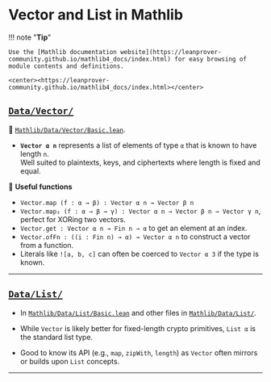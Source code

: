 # Vector and List in Mathlib

!!! note "**Tip**"

    Use the [Mathlib documentation website](https://leanprover-community.github.io/mathlib4_docs/index.html) for easy browsing of module contents and definitions.
    
    <center><https://leanprover-community.github.io/mathlib4_docs/index.html></center>


## [`Data/Vector/`][Data/Vector/]

📁 [`Mathlib/Data/Vector/Basic.lean`][Data/Vector/Basic.lean].

+  **`Vector α n`** represents a list of elements of type `α` that is known to have
length `n`.   
   Well suited to plaintexts, keys, and ciphertexts where length is fixed and equal.


🧰 **Useful functions**

+  `Vector.map (f : α → β) : Vector α n → Vector β n`
+  `Vector.map₂ (f : α → β → γ) : Vector α n → Vector β n → Vector γ n`,
   perfect for XORing two vectors. 
+  `Vector.get : Vector α n → Fin n → α` to get an element at an index.
+  `Vector.ofFn : ((i : Fin n) → α) → Vector α n` to construct a vector from a function.
+  Literals like `![a, b, c]` can often be coerced to `Vector α 3` if the type is known.

---

## [`Data/List/`][Data/List/]

+  In [`Mathlib/Data/List/Basic.lean`][Data/List/Basic.lean] and other files in [`Mathlib/Data/List/`][Data/List/].

+  While `Vector` is likely better for fixed-length crypto primitives, `List α` is
   the standard list type. 

+  Good to know its API (e.g., `map`, `zipWith`, `length`) as `Vector` often mirrors
   or builds upon `List` concepts.

---


[Data/List/Basic.lean]: https://github.com/leanprover-community/mathlib4/blob/master/Mathlib/Data/List/Basic.lean
[Data/List/Basic.html]: https://leanprover-community.github.io/mathlib4_docs/Mathlib/Data/List/Basic.html
[Data/List/]: https://github.com/leanprover-community/mathlib4/tree/master/Mathlib/Data/List
[Data/Vector/]: https://github.com/leanprover-community/mathlib4/tree/master/Mathlib/Data/Vector
[Data/Vector/Basic.lean]: https://github.com/leanprover-community/mathlib4/blob/master/Mathlib/Data/Vector/Basic.lean

